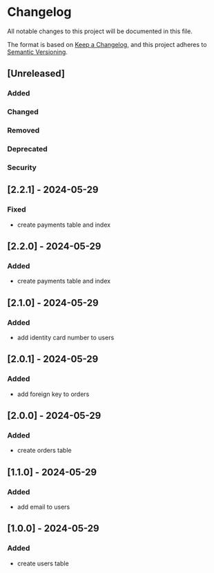 # Changelog

All notable changes to this project will be documented in this file.

The format is based on [Keep a Changelog](https://keepachangelog.com/en/1.1.0/),
and this project adheres to [Semantic Versioning](https://semver.org/spec/v2.0.0.html).

## [Unreleased]
### Added
### Changed
### Removed
### Deprecated
### Security

## [2.2.1] - 2024-05-29
### Fixed
- create payments table and index

## [2.2.0] - 2024-05-29
### Added
- create payments table and index

## [2.1.0] - 2024-05-29
### Added
- add identity card number to users

## [2.0.1] - 2024-05-29
### Added
- add foreign key to orders

## [2.0.0] - 2024-05-29
### Added
- create orders table

## [1.1.0] - 2024-05-29
### Added
- add email to users

## [1.0.0] - 2024-05-29
### Added
- create users table
